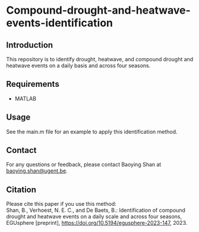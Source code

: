 # Compound-drought-and-heatwave-events-identification

## Introduction
This repository is to identify drought, heatwave, and compound drought and heatwave events on a daily basis and across four seasons. 

## Requirements
- MATLAB

## Usage
See the main.m file for an example to apply this identification method.

## Contact
For any questions or feedback, please contact Baoying Shan at baoying.shan@ugent.be.

## Citation
Please cite this paper if you use this method:  
Shan, B., Verhoest, N. E. C., and De Baets, B.: Identification of compound drought and heatwave events on a daily scale and across four seasons, EGUsphere [preprint], https://doi.org/10.5194/egusphere-2023-147, 2023.

